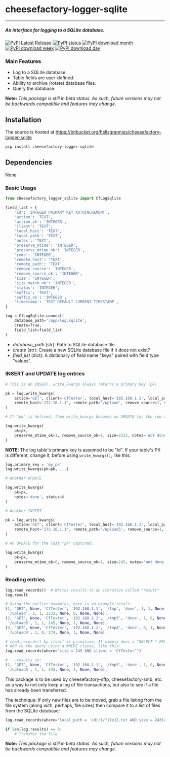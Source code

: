 # cheesefactory-logger-sqlite

-----------------

##### An interface for logging to a SQLite database.
[![PyPI Latest Release](https://img.shields.io/pypi/v/cheesefactory-logger-sqlite.svg)](https://pypi.org/project/cheesefactory-smb/)
[![PyPI status](https://img.shields.io/pypi/status/cheesefactory-logger-sqlite.svg)](https://pypi.python.org/pypi/cheesefactory-smb/)
[![PyPI download month](https://img.shields.io/pypi/dm/cheesefactory-logger-sqlite.svg)](https://pypi.python.org/pypi/cheesefactory-smb/)
[![PyPI download week](https://img.shields.io/pypi/dw/cheesefactory-logger-sqlite.svg)](https://pypi.python.org/pypi/cheesefactory-smb/)
[![PyPI download day](https://img.shields.io/pypi/dd/cheesefactory-logger-sqlite.svg)](https://pypi.python.org/pypi/cheesefactory-smb/)

### Main Features

* Log to a SQLite database
* Table fields are user-defined. 
* Ability to archive (rotate) database files.
* Query the database.

**Note:** _This package is still in beta status. As such, future versions may not be backwards compatible and features may change._

## Installation
The source is hosted at https://bitbucket.org/hellsgrannies/cheesefactory-logger-sqlite

```sh
pip install cheesefactory-logger-sqlite
```

## Dependencies

None

### Basic Usage

```python
from cheesefactory_logger_sqlite import CfLogSqlite

field_list = {
    'id': 'INTEGER PRIMARY KEY AUTOINCREMENT',
    'action': 'TEXT',
    'action_ok': 'INTEGER',
    'client': 'TEXT',
    'local_host': 'TEXT',
    'local_path': 'TEXT',
    'notes': 'TEXT',
    'preserve_mtime': 'INTEGER',
    'preserve_mtime_ok': 'INTEGER',
    'redo': 'INTEGER',
    'remote_host': 'TEXT',
    'remote_path': 'TEXT',
    'remove_source': 'INTEGER',
    'remove_source_ok': 'INTEGER',
    'size': 'INTEGER',
    'size_match_ok': 'INTEGER',
    'status': 'INTEGER',
    'suffix': 'TEXT',
    'suffix_ok': 'INTEGER',
    'timestamp': 'TEXT DEFAULT CURRENT_TIMESTAMP',
}

log = CfLogSqlite.connect(
    database_path='/app/log.sqlite', 
    create=True, 
    field_list=field_list
)
```

* _database_path_ (str): Path to SQLite database file.
* _create_ (str): Create a new SQLite database file if it does not exist?
* _field_list_ (dict): A dictionary of field name "keys" paired with field type "values".


### INSERT and UPDATE log entries

```python
# This is an INSERT. write_kwargs always returns a primary key (pk)

pk = log.write_kwargs(
    action='GET', client='CfTester', local_host='192.168.1.1', local_path='/tmp', preserve_mtime=1,
    remote_host='172.16.1.1', remote_path='/upload', remove_source=1, status=0
)

# If "pk" is defined, then write_kwargs becomes an UPDATE for the row matching pk's value. 

log.write_kwargs(
    pk=pk,
    preserve_mtime_ok=1, remove_source_ok=1, size=2232, notes='not done yet'
)
```

__NOTE__:
The log table's primary key is assumed to be "id". If your table's PK is different, change it, before using
`write_kwargs()`, like this:

```python
log.primary_key = 'my_pk'
log.write_kwargs(pk=pk, ...)
```

```python
# Another UPDATE

log.write_kwargs(
    pk=pk,
    notes='done', status=0
)

# Another INSERT 

pk = log.write_kwargs(
    action='GET', client='CfTester', local_host='192.168.1.1', local_path='/tmp5', preserve_mtime=1,
    remote_host='172.16.1.1', remote_path='/upload5', remove_source=1, status=0
)

# An UPDATE for the last "pk" captured.

log.write_kwargs(
    pk=pk,
    preserve_mtime_ok=0, remove_source_ok=1, size=245, notes='not done yet'
)
```

### Reading entries

```python
log.read_records()  # Writes results to an iterative called "result"
log.result

# Using the earlier examples, here is an example result:
(1, 'GET', None, 'CfTester', '192.168.1.1', '/tmp', 'done', 1, 1, None, '172.16.1.1', 
 '/upload', 1, 1, 2232, None, 0, None, None),
(2, 'GET', None, 'CfTester', '192.168.1.1', '/tmp5', 'done', 1, 0, None, '172.16.1.1', 
 '/upload5', 1, 1, 245, None, 1, None, None),
(3, 'GET', None, 'CfTester', '192.168.1.1', '/tmp4', 'done', 0, 1, None, '172.16.1.1', 
 '/upload4', 1, 0, 274, None, 1, None, None)

# read_records() by itself is primitive. It simply does a "SELECT * FROM <table>". 
# Add to the query using a WHERE clause, like this:
log.read_records(where="size = 245 AND client = 'CfTester'")

# ...results in:
(2, 'GET', None, 'CfTester', '192.168.1.1', '/tmp5', 'done', 1, 0, None, '172.16.1.1', 
 '/upload5', 1, 1, 245, None, 1, None, None),
```

This package is to be used by cheesefactory-sftp, cheesefactory-smb, etc. as a way to 
not only keep a log of file transactions, but also to see if a file has already 
been transferred. 

The technique: If only new files are to be moved, grab a file listing
from the file system (along with, perhaps, file sizes) then compare it to a list of 
files from the SQLite database:

```python
log.read_records(where="local_path = '/dir1/file12.txt AND size = 24314'")

if len(log.results) == 0:
    # Transfer the file
```

**Note:** _This package is still in beta status. As such, future versions may not be backwards compatible and features may change._
